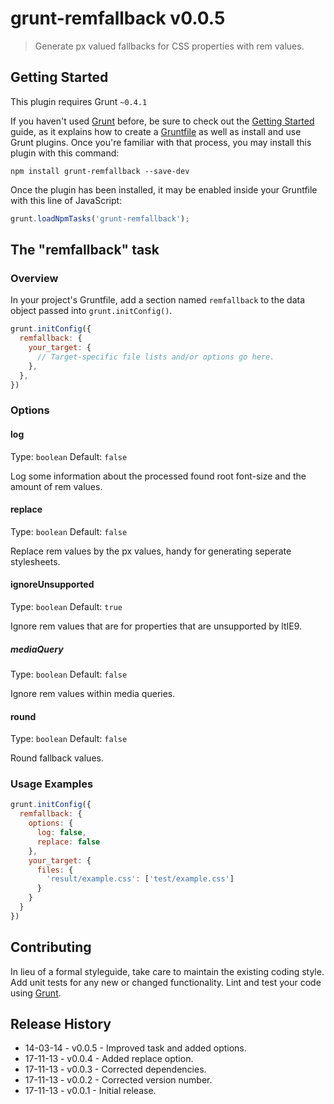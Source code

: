 # grunt-remfallback v0.0.5

> Generate px valued fallbacks for CSS properties with rem values.

## Getting Started
This plugin requires Grunt `~0.4.1`

If you haven't used [Grunt](http://gruntjs.com/) before, be sure to check out the [Getting Started](http://gruntjs.com/getting-started) guide, as it explains how to create a [Gruntfile](http://gruntjs.com/sample-gruntfile) as well as install and use Grunt plugins. Once you're familiar with that process, you may install this plugin with this command:

```shell
npm install grunt-remfallback --save-dev
```

Once the plugin has been installed, it may be enabled inside your Gruntfile with this line of JavaScript:

```js
grunt.loadNpmTasks('grunt-remfallback');
```

## The "remfallback" task

### Overview
In your project's Gruntfile, add a section named `remfallback` to the data object passed into `grunt.initConfig()`.

```js
grunt.initConfig({
  remfallback: {
    your_target: {
      // Target-specific file lists and/or options go here.
    },
  },
})
```

### Options

#### log

Type: `boolean`
Default: `false`

Log some information about the processed found root font-size and the amount of rem values.

#### replace

Type: `boolean`
Default: `false`

Replace rem values by the px values, handy for generating seperate stylesheets.

#### ignoreUnsupported

Type: `boolean`
Default: `true`

Ignore rem values that are for properties that are unsupported by ltIE9.

##### mediaQuery

Type: `boolean`
Default: `false`

Ignore rem values within media queries.

#### round

Type: `boolean`
Default: `false`

Round fallback values.

### Usage Examples

```js
grunt.initConfig({
  remfallback: {
    options: {
      log: false,
      replace: false
    },
    your_target: {
      files: {
        'result/example.css': ['test/example.css']
      }
    }
  }
})
```

## Contributing
In lieu of a formal styleguide, take care to maintain the existing coding style. Add unit tests for any new or changed functionality. Lint and test your code using [Grunt](http://gruntjs.com/).

## Release History
* 14-03-14 - v0.0.5 - Improved task and added options.
* 17-11-13 - v0.0.4 - Added replace option.
* 17-11-13 - v0.0.3 - Corrected dependencies.
* 17-11-13 - v0.0.2 - Corrected version number.
* 17-11-13 - v0.0.1 - Initial release.
